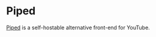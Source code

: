 # Piped

[Piped](https://github.com/TeamPiped/Piped) is a self-hostable alternative front-end for YouTube.
